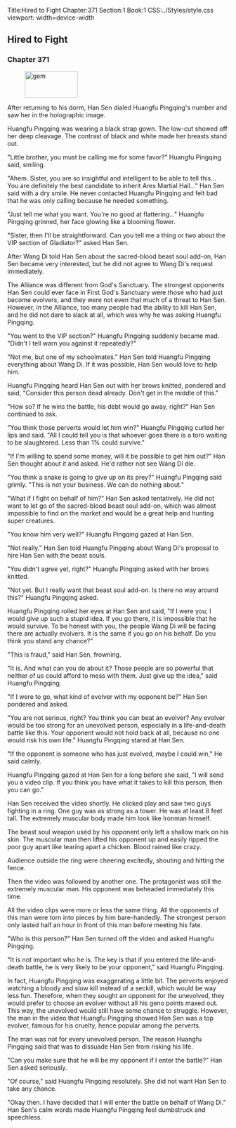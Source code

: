 Title:Hired to Fight 
Chapter:371 
Section:1 
Book:1 
CSS:../Styles/style.css 
viewport: width=device-width
  
## Hired to Fight
### Chapter 371
  
<figure>
	<img src="../Images/gem.gif" alt="gem" id="gem" width="120" height="60" />
</figure>
  

  
After returning to his dorm, Han Sen dialed Huangfu Pingqing's number and saw her in the holographic image.

Huangfu Pingqing was wearing a black strap gown. The low-cut showed off her deep cleavage. The contrast of black and white made her breasts stand out.

"Little brother, you must be calling me for some favor?" Huangfu Pingqing said, smiling.

"Ahem. Sister, you are so insightful and intelligent to be able to tell this… You are definitely the best candidate to inherit Ares Martial Hall…" Han Sen said with a dry smile. He never contacted Huangfu Pingqing and felt bad that he was only calling because he needed something.

"Just tell me what you want. You're no good at flattering…" Huangfu Pingqing grinned, her face glowing like a blooming flower.

"Sister, then I'll be straightforward. Can you tell me a thing or two about the VIP section of Gladiator?" asked Han Sen.

After Wang Di told Han Sen about the sacred-blood beast soul add-on, Han Sen became very interested, but he did not agree to Wang Di's request immediately.

The Alliance was different from God's Sanctuary. The strongest opponents Han Sen could ever face in First God's Sanctuary were those who had just become evolvers, and they were not even that much of a threat to Han Sen. However, in the Alliance, too many people had the ability to kill Han Sen, and he did not dare to slack at all, which was why he was asking Huangfu Pingqing.

"You went to the VIP section?" Huangfu Pingqing suddenly became mad. "Didn't I tell warn you against it repeatedly?"

"Not me, but one of my schoolmates." Han Sen told Huangfu Pingqing everything about Wang Di. If it was possible, Han Sen would love to help him.

Huangfu Pingqing heard Han Sen out with her brows knitted, pondered and said, "Consider this person dead already. Don't get in the middle of this."

"How so? If he wins the battle, his debt would go away, right?" Han Sen continued to ask.

"You think those perverts would let him win?" Huangfu Pingqing curled her lips and said. "All I could tell you is that whoever goes there is a toro waiting to be slaughtered. Less than 1% could survive."

"If I'm willing to spend some money, will it be possible to get him out?" Han Sen thought about it and asked. He'd rather not see Wang Di die.

"You think a snake is going to give up on its prey?" Huangfu Pingqing said grimly. "This is not your business. We can do nothing about."

"What if I fight on behalf of him?" Han Sen asked tentatively. He did not want to let go of the sacred-blood beast soul add-on, which was almost impossible to find on the market and would be a great help and hunting super creatures.

"You know him very well?" Huangfu Pingqing gazed at Han Sen.

"Not really." Han Sen told Huangfu Pingqing about Wang Di's proposal to hire Han Sen with the beast souls.

"You didn't agree yet, right?" Huangfu Pingqing asked with her brows knitted.

"Not yet. But I really want that beast soul add-on. Is there no way around this?" Huangfu Pingqing asked.

Huangfu Pingqing rolled her eyes at Han Sen and said, "If I were you, I would give up such a stupid idea. If you go there, it is impossible that he would survive. To be honest with you, the people Wang Di will be facing there are actually evolvers. It is the same if you go on his behalf. Do you think you stand any chance?"

"This is fraud," said Han Sen, frowning.

"It is. And what can you do about it? Those people are so powerful that neither of us could afford to mess with them. Just give up the idea," said Huangfu Pingqing.

"If I were to go, what kind of evolver with my opponent be?" Han Sen pondered and asked.

"You are not serious, right? You think you can beat an evolver? Any evolver would be too strong for an unevolved person, especially in a life-and-death battle like this. Your opponent would not hold back at all, because no one would risk his own life." Huangfu Pingqing stared at Han Sen.

"If the opponent is someone who has just evolved, maybe I could win," He said calmly.

Huangfu Pingqing gazed at Han Sen for a long before she said, "I will send you a video clip. If you think you have what it takes to kill this person, then you can go."

Han Sen received the video shortly. He clicked play and saw two guys fighting in a ring. One guy was as strong as a tower. He was at least 8 feet tall. The extremely muscular body made him look like Ironman himself.

The beast soul weapon used by his opponent only left a shallow mark on his skin. The muscular man then lifted his opponent up and easily ripped the poor guy apart like tearing apart a chicken. Blood rained like crazy.

Audience outside the ring were cheering excitedly, shouting and hitting the fence.

Then the video was followed by another one. The protagonist was still the extremely muscular man. His opponent was beheaded immediately this time.

All the video clips were more or less the same thing. All the opponents of this man were torn into pieces by him bare-handedly. The strongest person only lasted half an hour in front of this man before meeting his fate.

"Who is this person?" Han Sen turned off the video and asked Huangfu Pingqing.

"It is not important who he is. The key is that if you entered the life-and-death battle, he is very likely to be your opponent," said Huangfu Pingqing.

In fact, Huangfu Pingqing was exaggerating a little bit. The perverts enjoyed watching a bloody and slow kill instead of a seckill, which would be way less fun. Therefore, when they sought an opponent for the unevolved, they would prefer to choose an evolver without all his geno points maxed out. This way, the unevolved would still have some chance to struggle. However, the man in the video that Huangfu Pingqing showed Han Sen was a top evolver, famous for his cruelty, hence popular among the perverts.

The man was not for every unevolved person. The reason Huangfu Pingqing said that was to dissuade Han Sen from risking his life.

"Can you make sure that he will be my opponent if I enter the battle?" Han Sen asked seriously.

"Of course," said Huangfu Pingqing resolutely. She did not want Han Sen to take any chance.

"Okay then. I have decided that I will enter the battle on behalf of Wang Di." Han Sen's calm words made Huangfu Pingqing feel dumbstruck and speechless.